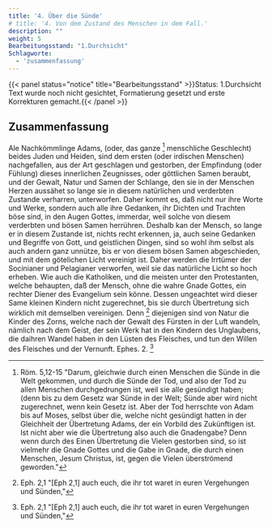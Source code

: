 ```yaml
---
title: '4. Über die Sünde'
# title: '4. Von dem Zustand des Menschen in dem Fall.'
description: ""
weight: 5
Bearbeitungsstand: "1.Durchsicht"
Schlagworte:
  - 'zusammenfassung'
---
```


{{< panel status="notice" title="Bearbeitungsstand" >}}Status: 1.Durchsicht
Text wurde noch nicht gesichtet, Formatierung gesetzt und erste Korrekturen gemacht.{{< /panel >}}

<!-- Seite 144 -->

Zusammenfassung
---------------

Ale Nachkömmlinge Adams, (oder, das ganze [^a_pre_04-satz_01]
menschliche Geschlecht) beides Juden und Heiden,
sind dem ersten (oder irdischen Menschen) nachgefallen,
aus der Art geschlagen und gestorben, der
Empfindung (oder Fühlung) dieses innerlichen
Zeugnisses, oder göttlichen Samen beraubt,<!-- seite 29 -->
und der Gewalt, Natur und Samen der Schlange,
den sie in der Menschen Herzen aussähet so lange
sie in diesem natürlichen und verderbten Zustande
verharren, unterworfen. Daher kommt
es, daß nicht nur ihre Worte und Werke, sondern
auch alle ihre Gedanken, ihr Dichten und Trachten
böse sind, in den Augen Gottes, immerdar,
weil solche von diesem verderbten und bösen Samen
herrühren. Deshalb kan der Mensch, so
lange er in diesem Zustande ist, nichts recht erkennen,
ja, auch seine Gedanken und Begriffe von
Gott, und geistlichen Dingen, sind so wohl ihm
selbst als auch andern ganz unnütze, bis er von diesem
bösen Samen abgeschieden, und mit dem götelichen
Licht vereinigt ist. Daher werden die
Irrtümer der Socinianer und Pelagianer verworfen,
weil sie das natürliche Licht so hoch erheben.
Wie auch die Katholiken,<!-- Seite 144 --><!-- content-0114.xml -->
und die meisten
unter den Protestanten, welche behaupten, daß
der Mensch, ohne die wahre Gnade Gottes,
ein rechter Diener des Evangelium sein könne.
Dessen ungeachtet wird dieser Same kleinen Kindern
nicht zugerechnet, bis sie durch Übertretung
sich wirklich mit demselben vereinigen. Denn [^a_pre_04-satz_02]
diejenigen sind von Natur die Kinder des Zorns,
welche nach der Gewalt des Fürsten in der
Luft wandeln, nämlich nach dem Geist, der
sein Werk hat in den Kindern des Unglaubens,
die daihren Wandel haben in den Lüsten
des Fleisches, und tun den Willen des Fleisches
und der Vernunft. Ephes. 2. [^a_pre_04-satz_02]

<!-- Fussnoten -->

[^a_pre_04-satz_01]: Röm. 5,12-15 "Darum, gleichwie durch einen Menschen die Sünde in die Welt gekommen, und durch die Sünde der Tod, und also der Tod zu allen Menschen durchgedrungen ist, weil sie alle gesündigt haben; (denn bis zu dem Gesetz war Sünde in der Welt; Sünde aber wird nicht zugerechnet, wenn kein Gesetz ist. Aber der Tod herrschte von Adam bis auf Moses, selbst über die, welche nicht gesündigt hatten in der Gleichheit der Übertretung Adams, der ein Vorbild des Zukünftigen ist. Ist nicht aber wie die Übertretung also auch die Gnadengabe? Denn wenn durch des Einen Übertretung die Vielen gestorben sind, so ist vielmehr die Gnade Gottes und die Gabe in Gnade, die durch einen Menschen, Jesum Christus, ist, gegen die Vielen überströmend geworden."

[^a_pre_04-satz_02]: Eph. 2,1 "[Eph 2,1] auch euch, die ihr tot waret in euren Vergehungen und Sünden,"